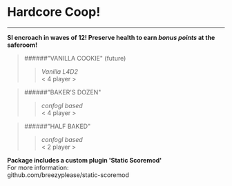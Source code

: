# Hardcore Coop! 
------------------------------------------------------------------  
**SI encroach in waves of 12! Preserve health to earn _bonus points_ at the saferoom!**  
>######"VANILLA COOKIE" (future)
>>_Vanilla L4D2_  
>>< 4 player >  
  
>######"BAKER'S DOZEN"
>>_confogl based_  
>>< 4 player >  
  
>######"HALF BAKED" 
>>_confogl based_  
>>< 2 player >  

**Package includes a custom plugin 'Static Scoremod'**  
For more information:  
github.com/breezyplease/static-scoremod


